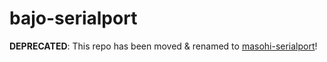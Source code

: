 # bajo-serialport

**DEPRECATED**: This repo has been moved & renamed to [masohi-serialport](https://github.com/ardhi/masohi-serialport)!